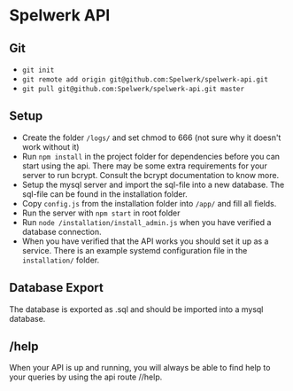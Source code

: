 # Spelwerk API

## Git

- ```git init```
- ```git remote add origin git@github.com:Spelwerk/spelwerk-api.git```
- ```git pull git@github.com:Spelwerk/spelwerk-api.git master```

## Setup

- Create the folder ```/logs/``` and set chmod to 666 (not sure why it doesn't work without it)
- Run ```npm install``` in the project folder for dependencies before you can start using the api. There may be some extra requirements for your server to run bcrypt. Consult the bcrypt documentation to know more.
- Setup the mysql server and import the sql-file into a new database. The sql-file can be found in the installation folder.
- Copy ```config.js``` from the installation folder into ```/app/``` and fill all fields.
- Run the server with ```npm start``` in root folder
- Run ```node /installation/install_admin.js``` when you have verified a database connection.
- When you have verified that the API works you should set it up as a service. There is an example systemd configuration file in the ```installation/``` folder.

## Database Export

The database is exported as .sql and should be imported into a mysql database.

## /help

When your API is up and running, you will always be able to find help to your queries by using the api route /<route>/help.